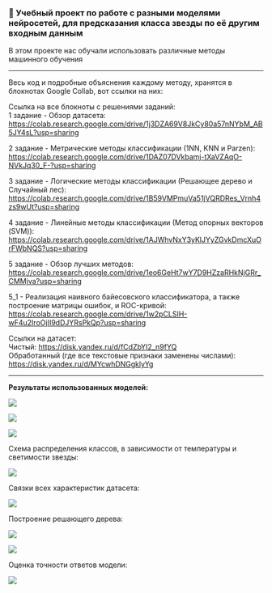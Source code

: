 ### 🌌 Учебный проект по работе с разными моделями нейросетей, для предсказания класса звезды по её другим входным данным

В этом проекте нас обучали использовать различные методы машинного обучения

---

Весь код и подробные объяснения каждому методу, хранятся в блокнотах Google Collab, вот ссылки на них:

Ссылка на все блокноты с решениями заданий:  
1 задание - Обзор датасета: https://colab.research.google.com/drive/1j3DZA69V8JkCy80a57nNYbM_AB5JY4sL?usp=sharing

2 задание - Метрические методы классификации (1NN, KNN и Parzen): https://colab.research.google.com/drive/1DAZ07DVkbamj-tXaVZAqO-NVkJq30_F-?usp=sharing

3 задание - Логические методы классификации (Решающее дерево и Случайный лес): https://colab.research.google.com/drive/1B59VMPmuVa51jVQRDRes_Vrnh4zs9wUt?usp=sharing

4 задание - Линейные методы классификации (Метод опорных векторов (SVM)): https://colab.research.google.com/drive/1AJWhvNxY3yKlJYyZGvkDmcXuOrFWbNQS?usp=sharing

5 задание - Обзор лучших методов: https://colab.research.google.com/drive/1eo6GeHt7wY7D9HZzaRHkNjGRr_CMMjva?usp=sharing

5_1 - Реализация наивного байесовского классификатора, а также построение матрицы ошибок, и ROC-кривой: https://colab.research.google.com/drive/1w2pCLSIH-wF4u2IroOjII9dDJYRsPkQp?usp=sharing


Ссылки на датасет:  
Чистый: https://disk.yandex.ru/d/fCdZbYI2_n9fYQ  
Обработанный (где все текстовые признаки заменены числами): https://disk.yandex.ru/d/MYcwhDNGgklyYg  

---

**Результаты использованных моделей:**

![](01.png)

![](02.png)

![](03.png)

Схема распределения классов, в зависимости от температуры и светимости звезды:

![](05.png)

Связки всех характеристик датасета:

![](06.png)

Построение решающего дерева:

![](07.png)

![](08.png)

Оценка точности ответов модели:

![](09.png)
